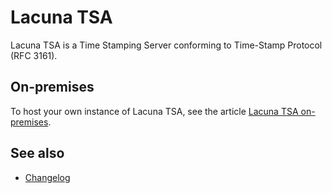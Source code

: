 ﻿# Lacuna TSA

Lacuna TSA is a Time Stamping Server conforming to Time-Stamp Protocol (RFC 3161).

## On-premises

To host your own instance of Lacuna TSA, see the article [Lacuna TSA on-premises](on-premises/index.md).

## See also

* [Changelog](changelog.md)

